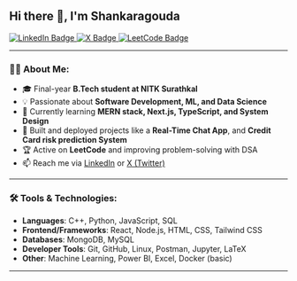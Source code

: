 ## Hi there 👋, I'm Shankaragouda

<div id="badges">
  <a href="https://www.linkedin.com/in/shankar-gouda/">
    <img src="https://img.shields.io/badge/LinkedIn-blue?style=for-the-badge&logo=linkedin&logoColor=white" alt="LinkedIn Badge"/>
  </a>
  <a href="https://x.com/shankara__gouda/">
    <img src="https://img.shields.io/badge/X-black?style=for-the-badge&logo=x&logoColor=white" alt="X Badge"/>
  </a>
  <a href="https://leetcode.com/u/shankara__gouda/">
    <img src="https://img.shields.io/badge/LeetCode-yellow?style=for-the-badge&logo=leetcode&logoColor=white" alt="LeetCode Badge"/>
  </a>
</div>

---

### 👨‍💻 About Me:
- 🎓 Final-year **B.Tech student at NITK Surathkal**  
- 💡 Passionate about **Software Development, ML, and Data Science**  
- 🌱 Currently learning **MERN stack, Next.js, TypeScript, and System Design**  
- 🚀 Built and deployed projects like a **Real-Time Chat App**, and **Credit Card risk prediction System**  
- 🏆 Active on **LeetCode** and improving problem-solving with DSA  
- 📫 Reach me via [LinkedIn](https://www.linkedin.com/in/shankar-gouda/) or [X (Twitter)](https://x.com/shankara__gouda/)

---

### 🛠 Tools & Technologies:
- **Languages**: C++, Python, JavaScript, SQL  
- **Frontend/Frameworks**: React, Node.js, HTML, CSS, Tailwind CSS
- **Databases**: MongoDB, MySQL  
- **Developer Tools**: Git, GitHub, Linux, Postman, Jupyter, LaTeX  
- **Other**: Machine Learning, Power BI, Excel, Docker (basic)

---
<!--
### 📈 GitHub Stats:
<p align="center">
  <img src="https://github-readme-stats.vercel.app/api?username=shankar1S&show_icons=true&theme=radical" alt="GitHub Stats" height="160"/>
  <img src="https://github-readme-stats.vercel.app/api/top-langs/?username=shankar1S&layout=compact&theme=radical" alt="Top Languages" height="160"/>
</p>

---

✨ _Feel free to explore my repositories and connect with me!_
-->


